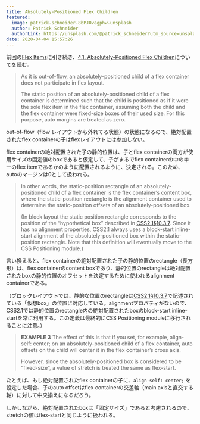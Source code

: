 ```yaml
---
title: Absolutely-Positioned Flex Children
featured:
  image: patrick-schneider-8bPJ0vagphw-unsplash
  author: Patrick Schneider
  authorLink: https://unsplash.com/@patrick_schneider?utm_source=unsplash&utm_medium=referral&utm_content=creditCopyText
date: 2020-04-04 15:57:26
---
```

前回の[Flex Items](https://memolog.org/2020/flex-items.html)に引き続き、[4.1. Absolutely-Positioned Flex Children](https://www.w3.org/TR/css-flexbox-1/#abspos-items)についてを読む。<!-- more -->

> As it is out-of-flow, an absolutely-positioned child of a flex container does not participate in flex layout.
>
> The static position of an absolutely-positioned child of a flex container is determined such that the child is positioned as if it were the sole flex item in the flex container, assuming both the child and the flex container were fixed-size boxes of their used size. For this purpose, auto margins are treated as zero.

out-of-flow（flow レイアウトから外れてる状態）の状態になるので、絶対配置されたflex containerの子はflexレイアウトには参加しない。

flex containerの絶対配置された子の静的位置は、子とflex containerの両方が使用サイズの固定値のboxであると仮定して、子がまるでflex containerの中の単一のflex itemであるかのように配置されるように、決定される。このため、autoのマージンは0として扱われる。

> In other words, the static-position rectangle of an absolutely-positioned child of a flex container is the flex container’s content box, where the static-position rectangle is the alignment container used to determine the static-position offsets of an absolutely-positioned box.
>
> (In block layout the static position rectangle corresponds to the position of the “hypothetical box” described in [CSS2.1§10.3.7](https://www.w3.org/TR/CSS2/visudet.html#abs-non-replaced-width). Since it has no alignment properties, CSS2.1 always uses a block-start inline-start alignment of the absolutely-positioned box within the static-position rectangle. Note that this definition will eventually move to the CSS Positioning module.)

言い換えると、flex containerの絶対配置された子の静的位置のrectangle（長方形）は、flex containerのcontent boxであり、静的位置のrectangleは絶対配置されたboxの静的位置のオフセットを決定するために使われるalignment containerである。

（ブロックレイアウトでは、静的な位置のrectangleは[CSS2.1§10.3.7](https://www.w3.org/TR/CSS2/visudet.html#abs-non-replaced-width)で記述されている「仮想box」の位置に対応している。alignmentプロパティがないので、CSS2.1では静的位置のrectangle内の絶対配置されたboxのblock-start inline-startを常に利用する。この定義は最終的にCSS Positioning moduleに移行されることに注意。）

> **EXAMPLE 3**
The effect of this is that if you set, for example, align-self: center; on an absolutely-positioned child of a flex container, auto offsets on the child will center it in the flex container’s cross axis.
>
> However, since the absolutely-positioned box is considered to be “fixed-size”, a value of stretch is treated the same as flex-start.

たとえば、もし絶対配置されたflex containerの子に、`align-self: center;` を設定した場合、子のauto offsetはflex containerの交差軸（main axisと直交する軸）に対して中央揃えになるだろう。

しかしながら、絶対配置されたboxは「固定サイズ」であると考慮されるので、stretchの値はflex-startと同じように扱われる。
